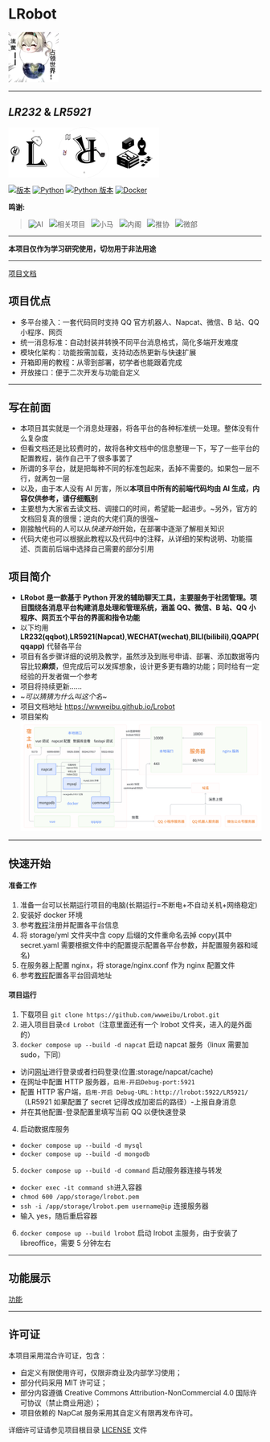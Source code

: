 # LRobot

<img src="storage/file/firefly/firefly.png" alt="Firefly takes over the world" width="100"/>

---

## ***LR232*** & ***LR5921***

<div style="display: flex; justify-content: flex-start; align-items: flex-start;">
    <img src="storage/file/firefly/L.png" alt="LR232" width="100">
    <img src="storage/file/firefly/R.gif" alt="LR5921" width="100">
    <img src="storage/file/firefly/app1.jpg" alt="QQAPP" width="100">
</div>

[![版本](https://badgen.net/badge/version/7.2.1/ffb3c2)](#)
[![Python](https://badgen.net/badge/language/Python/blue)](#)
[![Python 版本](https://badgen.net/badge/python/3.11/ffb3c2)](#)
[![Docker](https://badgen.net/badge/platform/Docker/2496ed)](#)

**鸣谢:**   
>![AI](https://badgen.net/badge/icon/🤖?label=AI) &nbsp; ![相关项目](https://badgen.net/badge/icon/🔗?label=相关项目) &nbsp; ![小马](https://badgen.net/badge/icon/🎨?label=小马) &nbsp; ![内阁](https://badgen.net/badge/icon/🏛?label=内阁) &nbsp; ![推协](https://badgen.net/badge/icon/🕵?label=推协) &nbsp; ![微部](https://badgen.net/badge/icon/🎭?label=微部) &nbsp;

---

**本项目仅作为学习研究使用，切勿用于非法用途**

---

[项目文档](https://wwweibu.github.io/Lrobot/)
## 项目优点
- 多平台接入：一套代码同时支持 QQ 官方机器人、Napcat、微信、B 站、QQ 小程序、网页
- 统一消息标准：自动封装并转换不同平台消息格式，简化多端开发难度
- 模块化架构：功能按需加载，支持动态热更新与快速扩展
- 开箱即用的教程：从零到部署，初学者也能跟着完成
- 开放接口：便于二次开发与功能自定义

---



## 写在前面
- 本项目其实就是一个消息处理器，将各平台的各种标准统一处理。整体没有什么复杂度
- 但看文档还是比较费时的，故将各种文档中的信息整理一下，写了一些平台的配置教程，装作自己干了很多事罢了
- 所谓的多平台，就是把每种不同的标准包起来，丢掉不需要的。如果包一层不行，就再包一层
- 以及，由于本人没有 AI 厉害，所以**本项目中所有的前端代码均由 AI 生成，内容仅供参考，请仔细甄别**
- 主要想为大家省去读文档、调接口的时间，希望能一起进步。~另外，官方的文档回复真的很慢；逆向的大佬们真的很强~
- 刚接触代码的人可以从*快速开始*开始，在部署中逐渐了解相关知识
- 代码大佬也可以根据此教程以及代码中的注释，从详细的架构说明、功能描述、页面前后端中选择自己需要的部分引用

## 项目简介
- **LRobot 是一款基于 Python 开发的辅助聊天工具，主要服务于社团管理。项目围绕各消息平台构建消息处理和管理系统，涵盖 QQ、微信、B 站、QQ 小程序、网页五个平台的界面和指令功能**
- 以下均用 **LR232(qqbot)**,**LR5921(Napcat)**,**WECHAT(wechat)**,**BILI(bilibili)**,**QQAPP(qqapp)** 代替各平台
- 项目有各步骤详细的说明及教学，虽然涉及到账号申请、部署、添加数据等内容比较**麻烦**，但完成后可以发挥想象，设计更多更有趣的功能；同时给有一定经验的开发者做一个参考
- 项目将持续更新……
- ~*可以猜猜为什么叫这个名*~
- 项目文档地址 https://wwweibu.github.io/Lrobot
- 项目架构
![架构](./storage/file/firefly/project.png)

---

## 快速开始
#### 准备工作
1. 准备一台可以长期运行项目的电脑(长期运行=不断电+不自动关机+网络稳定)
2. 安装好 docker 环境
3. 参考[教程](https://wwweibu.github.io/Lrobot/docs/项目总览/快速开始)注册并配置各平台信息
4. 将 storage/yml 文件夹中含 copy 后缀的文件重命名去掉 copy(其中 secret.yaml 需要根据文件中的配置提示配置各平台参数，并配置服务器和域名)
5. 在服务器上配置 nginx，将 storage/nginx.conf 作为 nginx 配置文件
6. 参考[教程](https://wwweibu.github.io/Lrobot/docs/项目总览/快速开始)配置各平台回调地址

#### 项目运行
1. 下载项目 `git clone https://github.com/wwweibu/Lrobot.git`
2. 进入项目目录`cd Lrobot`（注意里面还有一个 lrobot 文件夹，进入的是外面的）
3. `docker compose up --build -d napcat` 启动 napcat 服务（linux 需要加 sudo，下同）
  - 访问[网址](http://127.0.0.1:6099/webui?token=napcat)进行登录或者扫码登录(位置:storage/napcat/cache)
  - 在网址中配置 HTTP 服务器，`启用-开启Debug-port:5921`
  - 配置 HTTP 客户端，`启用-开启 Debug-URL：http://lrobot:5922/LR5921/` （LR5921 如果配置了 secret 记得改成加密后的路径）-上报自身消息
  - 并在其他配置-登录配置里填写当前 QQ 以便快速登录
4. 启动数据库服务
  - `docker compose up --build -d mysql`
  - `docker compose up --build -d mongodb` 
5. `docker compose up --build -d command` 启动服务器连接与转发
  - `docker exec -it command sh`进入容器
  - `chmod 600 /app/storage/lrobot.pem`
  - `ssh -i /app/storage/lrobot.pem username@ip` 连接服务器
  - 输入 yes，随后重启容器
6. `docker compose up --build lrobot` 启动 lrobot 主服务，由于安装了 libreoffice，需要 5 分钟左右

---

## 功能展示

[功能](https://wwweibu.github.io/Lrobot/docs/项目总览/项目功能)

---

## 许可证

本项目采用混合许可证，包含：

- 自定义有限使用许可，仅限非商业及内部学习使用；
- 部分代码采用 MIT 许可证；
- 部分内容遵循 Creative Commons Attribution-NonCommercial 4.0 国际许可协议（禁止商业用途）；
- 项目依赖的 NapCat 服务采用其自定义有限再发布许可。

详细许可证请参见项目根目录 [LICENSE](LICENSE) 文件
